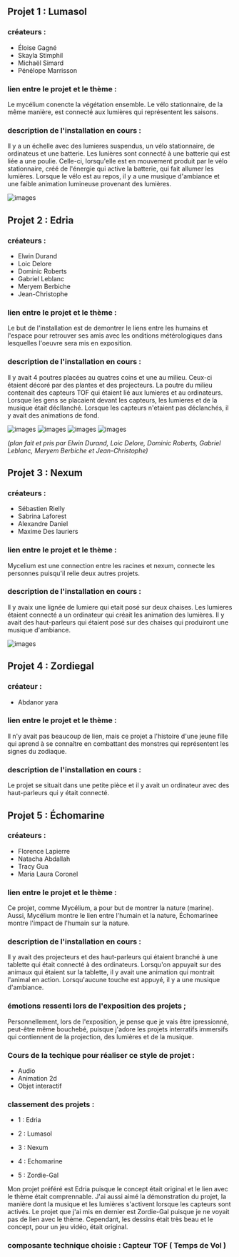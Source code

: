 ## Projet 1 : Lumasol 

### créateurs : 
* Éloise Gagné
* Skayla Stimphil
* Michaël Simard 
* Pénélope Marrisson

### lien entre le projet et le thème :
Le mycélium conencte la végétation ensemble. Le vélo stationnaire, de la même manière, est connecté aux lumières qui représentent les saisons.

### description de l'installation en cours :
Il y a un échelle avec des lumieres suspendus, un vélo stationnaire, de ordinateus et une batterie. Les lunières sont connecté à une batterie qui est liée a une poulie. Celle-ci, lorsqu'elle est en mouvement produit par le vélo stationnaire, créé de l'énergie qui active la batterie, qui fait allumer les lumières. Lorsque le vélo est au repos, il y a une musique d'ambiance et une faible animation lumineuse provenant des lumières.

![images](media/Mycelium_Lumasol_Installation.jpg)


## Projet 2 : Edria 

### créateurs :
* Elwin Durand
* Loic Delore
* Dominic Roberts
* Gabriel Leblanc
* Meryem Berbiche
* Jean-Christophe

### lien entre le projet et le thème :
Le but de l'installation est de demontrer le liens entre les humains et l'espace pour retrouver ses amis avec les onditions métérologiques dans lesquelles l'oeuvre sera mis en exposition.

### description de l'installation en cours :
Il y avait 4 poutres placées au quatres coins et une au milieu. Ceux-ci étaient décoré par des plantes et des projecteurs. La poutre du milieu contenait des capteurs TOF qui étaient lié aux lumieres et au ordinateurs. Lorsque les gens se placaient devant les capteurs, les lumieres et de la musique était décllanché. Lorsque les capteurs n'etaient pas déclanchés, il y avait des animations de fond.

![images](media/Mycelium_Edria_Installation.jpg)
![images](media/Mycelium_Edria_Plan_Derriere_1.png)
![images](media/Mycelium_Edria_Plan_Derriere_2.png)
![images](media/Mycelium_Edria_Plan_Devant.png)


*(plan fait et pris par Elwin Durand, Loic Delore, Dominic Roberts, Gabriel Leblanc, Meryem Berbiche et Jean-Christophe)*


 ## Projet 3 : Nexum 
 
 ### créateurs :
 * Sébastien Rielly
 * Sabrina Laforest
 * Alexandre Daniel
 * Maxime Des lauriers

 ### lien entre le projet et le thème :
 Mycelium est une connection entre les racines et nexum, connecte les personnes puisqu'il relie deux autres projets.
 
 ### description de l'installation en cours : 
 Il y avaix une lignée de lumiere qui etait  posé sur deux chaises. Les lumieres étaient connecté a un ordinateur qui créait les animation des lumières.  Il y avait    des haut-parleurs qui étaient posé sur des chaises qui produiront une musique d'ambiance.
 
![images](media/Mycelium_Nexum_Installation.jpg)


## Projet 4 : Zordiegal

### créateur :
* Abdanor yara

### lien entre le projet et le thème :
Il n'y avait pas beaucoup de lien, mais ce projet a l'histoire d'une jeune fille qui aprend à se connaître en combattant des monstres qui représentent les signes du zodiaque.

### description de l'installation en cours :
Le projet se situait dans une petite pièce et il y avait un ordinateur avec des haut-parleurs qui y était connecté.




## Projet 5 : Échomarine

### créateurs :
* Florence Lapierre
* Natacha Abdallah
* Tracy Gua
* Maria Laura Coronel

### lien entre le projet et le thème :
Ce projet, comme Mycélium, a pour but de montrer la nature (marine). Aussi, Mycélium montre le lien entre l'humain et la nature, Échomarinee montre l'impact de l'humain sur la nature.

### description de l'installation en cours :
Il y avait des projecteurs et des haut-parleurs qui étaient branché à une tablette qui était connecté à des ordinateurs. Lorsqu'on appuyait sur des animaux qui étaient sur la tablette, il y avait une animation qui montrait l'animal en action. Lorsqu'aucune touche est appuyé, il y a une musique d'ambiance.


### émotions ressenti lors de l'exposition des projets ;
Personnellement, lors de l'exposition, je pense que je vais être ipressionné, peut-être même bouchebé, puisque j'adore les projets interratifs immersifs qui contiennent de la projection, des lumières et de la musique.


### Cours de la techique pour réaliser ce style de projet :
* Audio
* Animation 2d
* Objet interactif

### classement des projets :
* 1 :  Edria
 
* 2 : Lumasol

* 3 : Nexum

* 4 : Echomarine

* 5 : Zordie-Gal 

Mon projet préféré est Edria puisque le concept était original et le lien avec le thème était comprennable. J'ai aussi aimé la démonstration du projet, la manière dont la musique et les lumières s'activent lorsque les capteurs sont activés. Le projet que j'ai mis en dernier est Zordie-Gal puisque je ne voyait pas de lien avec le thème. Cependant, les dessins était très beau et le concept, pour un jeu vidéo, était original.

### composante technique choisie : Capteur TOF ( Temps de Vol ) 
